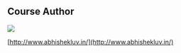 ## Course Author

![](https://avatars3.githubusercontent.com/u/603975?v=3&s=466)

[http://www.abhishekluv.in/](http://www.abhishekluv.in/)